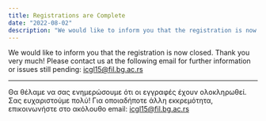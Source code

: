 ```yaml
---
title: Registrations are Complete
date: "2022-08-02"
description: "We would like to inform you that the registration is now closed. Thank you very much! Please contact us at the following email for further information or issues..."
---
```


We would like to inform you that the registration is now closed. Thank you very much! Please contact us at the following email for further information or issues still pending: <a href="mailto:icgl15@fil.bg.ac.rs">icgl15@fil.bg.ac.rs</a>

<hr />

Θα θέλαμε να σας ενημερώσουμε ότι οι εγγραφές έχουν ολοκληρωθεί. Σας ευχαριστούμε πολύ! Για οποιαδήποτε άλλη εκκρεμότητα, επικοινωνήστε στο ακόλουθο email: <a href="mailto:icgl15@fil.bg.ac.rs">icgl15@fil.bg.ac.rs</a>

